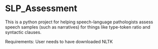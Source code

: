 # SLP_Assessment
This is a python project for helping speech-language pathologists assess speech samples (such as narratives) for things like type-token ratio and syntactic clauses.

Requirements:
User needs to have downloaded NLTK

